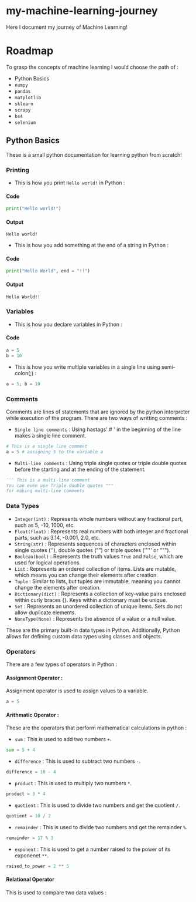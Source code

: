 # my-machine-learning-journey
Here I document my journey of Machine Learning!

# Roadmap
To grasp the concepts of machine learning I would choose the path of : 
+ Python Basics
+ `numpy`
+ `pandas`
+ `matplotlib`
+ `sklearn`
+ `scrapy`
+ `bs4`
+ `selenium`

## Python Basics
These is a small python documentation for learning python from scratch!

### Printing
+ This is how you print `Hello world!` in Python : 
#### Code
``` py
print("Hello world!")
```
#### Output
```
Hello world!
```
+ This is how you add something at the end of a string in Python :
#### Code
``` py
print("Hello World", end = "!!")
```
#### Output
```
Hello World!!
```

### Variables
+ This is how you declare variables in Python :
#### Code
``` py
a = 5
b = 10
```

+ This is how you write multiple variables in a single line using semi-colon(;) :
``` py
a = 5; b = 10
```

### Comments
Comments are lines of statements that are ignored by the python interpreter while execution of the program.
There are two ways of writting comments : 
+ `Single line comments` : Using hastags' # ' in the beginning of the line makes a single line comment.
``` py
# This is a single line comment
a = 5 # assigning 5 to the variable a
```

+ `Multi-line comments` : Using triple single quotes or triple double quotes before the starting and at the ending of the statement.
``` py
''' This is a multi-line comment
You can even use Triple double quotes """
for making multi-line comments
```

### Data Types
+ `Integer(int)` : Represents whole numbers without any fractional part, such as 5, -10, 1000, etc.
+ `Float(float)` : Represents real numbers with both integer and fractional parts, such as 3.14, -0.001, 2.0, etc.
+ `String(str)` : Represents sequences of characters enclosed within single quotes (''), double quotes ("") or triple quotes (''''' or """).
+ `Boolean(bool)` : Represents the truth values `True` and `False`, which are used for logical operations.
+ `List` : Represents an ordered collection of items. Lists are mutable, which means you can change their elements after creation.
+ `Tuple` : Similar to lists, but tuples are immutable, meaning you cannot change the elements after creation.
+ `Dictionary(dict)` :  Represents a collection of key-value pairs enclosed within curly braces {}. Keys within a dictionary must be unique.
+ `Set` : Represents an unordered collection of unique items. Sets do not allow duplicate elements.
+ `NoneType(None)` : Represents the absence of a value or a null value.

These are the primary built-in data types in Python. Additionally, Python allows for defining custom data types using classes and objects.

### Operators
There are a few types of operators in Python :
#### Assignment Operator : 
Assignment operator is used to assign values to a variable.
``` py
a = 5
```

#### Arithmatic Operator : 
These are the operators that perform mathematical calculations in python : 
+ `sum` : This is used to add two numbers `+`.
``` py
sum = 5 + 4
```
+ `difference` : This is used to subtract two numbers `-`.
``` py
difference = 10 - 4
```
+ `product` : This is used to multiply two numbers `*`.
``` py
product = 3 * 4
```
+ `quotient` :  This is used to divide two numbers and get the quotient `/`.
``` py
quotient = 10 / 2
```
+ `remainder` : This is used to divide two numbers and get the remainder `%`.
``` py
remainder = 17 % 3
```
+ `exponent` :  This is used to get a number raised to the power of its exponenet `**`.
``` py
raised_to_power = 2 ** 5
```

#### Relational Operator
This is used to compare two data values : 























